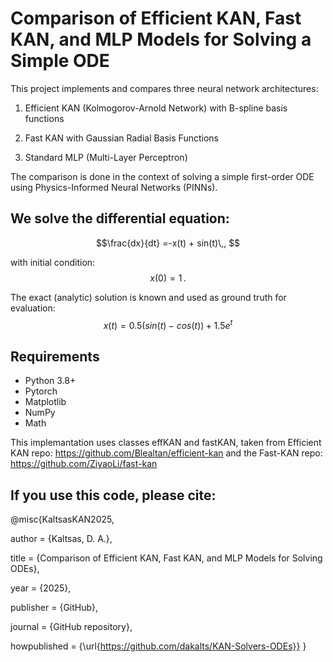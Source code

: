 # Comparison of Efficient KAN, Fast KAN, and MLP Models for Solving a Simple ODE

This project implements and compares three neural network architectures:

1. Efficient KAN (Kolmogorov-Arnold Network) with  B-spline basis functions

2. Fast KAN with Gaussian Radial Basis Functions

3. Standard MLP (Multi-Layer Perceptron)

The comparison is done in the context of solving a simple first-order ODE using Physics-Informed Neural Networks (PINNs).

## We solve the differential equation:

$$\frac{dx}{dt} =-x(t) + sin(t)\,, $$

with initial condition:
$$x(0)=1\,.$$

The exact (analytic) solution is known and used as ground truth for evaluation:
$$x(t)=0.5(sin⁡(t)−cos⁡(t))+1.5e^t$$


## Requirements
- Python 3.8+
- Pytorch
- Matplotlib
- NumPy
- Math

This implemantation uses classes effKAN and fastKAN, taken from Efficient KAN repo: https://github.com/Blealtan/efficient-kan and the Fast-KAN repo: https://github.com/ZiyaoLi/fast-kan

## If you use this code, please cite:

@misc{KaltsasKAN2025,

  author = {Kaltsas, D. A.},
  
  title = {Comparison of Efficient KAN, Fast KAN, and MLP Models for Solving ODEs},
  
  year = {2025},
  
  publisher = {GitHub},
  
  journal = {GitHub repository},
  
  howpublished = {\url{https://github.com/dakalts/KAN-Solvers-ODEs}}
}

